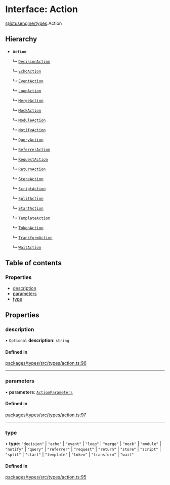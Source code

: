# Interface: Action

[@lotusengine/types](../wiki/@lotusengine.types).Action

## Hierarchy

- **`Action`**

  ↳ [`DecisionAction`](../wiki/@lotusengine.types.DecisionAction)

  ↳ [`EchoAction`](../wiki/@lotusengine.types.EchoAction)

  ↳ [`EventAction`](../wiki/@lotusengine.types.EventAction)

  ↳ [`LoopAction`](../wiki/@lotusengine.types.LoopAction)

  ↳ [`MergeAction`](../wiki/@lotusengine.types.MergeAction)

  ↳ [`MockAction`](../wiki/@lotusengine.types.MockAction)

  ↳ [`ModuleAction`](../wiki/@lotusengine.types.ModuleAction)

  ↳ [`NotifyAction`](../wiki/@lotusengine.types.NotifyAction)

  ↳ [`QueryAction`](../wiki/@lotusengine.types.QueryAction)

  ↳ [`ReferrerAction`](../wiki/@lotusengine.types.ReferrerAction)

  ↳ [`RequestAction`](../wiki/@lotusengine.types.RequestAction)

  ↳ [`ReturnAction`](../wiki/@lotusengine.types.ReturnAction)

  ↳ [`StoreAction`](../wiki/@lotusengine.types.StoreAction)

  ↳ [`ScriptAction`](../wiki/@lotusengine.types.ScriptAction)

  ↳ [`SplitAction`](../wiki/@lotusengine.types.SplitAction)

  ↳ [`StartAction`](../wiki/@lotusengine.types.StartAction)

  ↳ [`TemplateAction`](../wiki/@lotusengine.types.TemplateAction)

  ↳ [`TokenAction`](../wiki/@lotusengine.types.TokenAction)

  ↳ [`TransformAction`](../wiki/@lotusengine.types.TransformAction)

  ↳ [`WaitAction`](../wiki/@lotusengine.types.WaitAction)

## Table of contents

### Properties

- [description](../wiki/@lotusengine.types.Action#description)
- [parameters](../wiki/@lotusengine.types.Action#parameters)
- [type](../wiki/@lotusengine.types.Action#type)

## Properties

### description

• `Optional` **description**: `string`

#### Defined in

[packages/types/src/types/action.ts:96](https://github.com/lotusengine/sdk/blob/fdb90a3/packages/types/src/types/action.ts#L96)

___

### parameters

• **parameters**: [`ActionParameters`](../wiki/@lotusengine.types#actionparameters)

#### Defined in

[packages/types/src/types/action.ts:97](https://github.com/lotusengine/sdk/blob/fdb90a3/packages/types/src/types/action.ts#L97)

___

### type

• **type**: ``"decision"`` \| ``"echo"`` \| ``"event"`` \| ``"loop"`` \| ``"merge"`` \| ``"mock"`` \| ``"module"`` \| ``"notify"`` \| ``"query"`` \| ``"referrer"`` \| ``"request"`` \| ``"return"`` \| ``"store"`` \| ``"script"`` \| ``"split"`` \| ``"start"`` \| ``"template"`` \| ``"token"`` \| ``"transform"`` \| ``"wait"``

#### Defined in

[packages/types/src/types/action.ts:95](https://github.com/lotusengine/sdk/blob/fdb90a3/packages/types/src/types/action.ts#L95)
